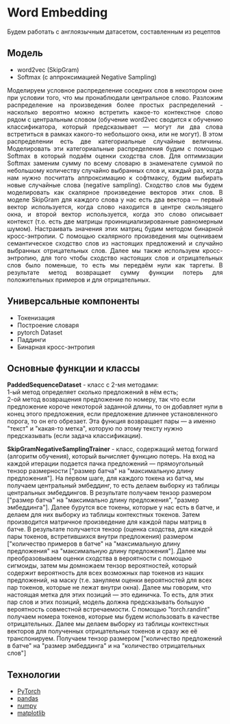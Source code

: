 # Word Embedding   

<p align="justify">
Будем работать с англоязычным датасетом, составленным из рецептов 
</p>

## Модель     

* word2vec (SkipGram)     
* Softmax (с аппроксимацией Negative Sampling)

<p align="justify">
Моделируем условное распределение соседних слов в некотором окне при условии того, что мы пронаблюдали центральное слово. Разложим распределение на произведения более простых распределений - насколько вероятно можно встретить какое-то контекстное слово рядом с центральным словом (обучение word2vec сводится к обучению классификатора, который предсказывает — могут ли два слова встретиться в рамках какого-то небольшого окна, или не могут). В этом распределении есть две категориальные случайные величины.  Моделировать эти категориальные распределения будим с помощью Softmax в который подаём оценки сходства слов. Для оптимизации Softmax заменим сумму по всему словарю в знаменателе суммой по небольшому количеству случайно выбранных слов и, каждый раз, когда нам нужно посчитать аппроксимацию к софтмаксу, будим выбирать новые случайные слова (negative sampling). Сходство слов мы будем моделировать как скалярное произведение векторов этих слов. В моделе SkipGram для каждого слова у нас есть два вектора — первый вектор используется, когда слово находится в центре скользящего окна, и второй вектор используется, когда это слово описывает контекст (т.о. есть две матрицы проинициализированные равномерным шумом). Настраивать значения этих матриц будим методом бинарной кросс-энтропии. С помощью скалярного произведения мы оцениваем семантическое сходство слов из настоящих предложений и случайно выбранных отрицательных слов. Далее мы также используем кросс-энтропию, для того чтобы сходство настоящих слов и отрицательных слов было поменьше, то есть мы передаём нули как таргеты. В результате метод возвращает сумму функции потерь для положительных примеров и для отрицательных.
</p>

##  Универсальные компоненты     

* Токенизация   
* Построение словаря   
* pytorch Dataset    
* Паддинги
* Бинарная кросс-энтропия

## Основные функции и классы   


<b>PaddedSequenceDataset</b> - класс c 2-мя методами:   
    1-ый метод определяет сколько предложений в нём есть;   
    2-ой метод возвращения предложение по номеру, так что если предложение короче некоторой заданной длины, то он добавляет нули в конец этого предложения, если предложение длиннее установленного порога, то он его обрезает. Эта функция возвращает пары — а именно "текст" и "какая-то метка", которую по этому тексту нужно предсказывать (если задача классификации).    
    
<b>SkipGramNegativeSamplingTrainer</b> - класс, содержащий метод forward (алгоритм обучения), который вычисляет функцию потерь. На вход на каждой итерации подается пачка предложений — прямоугольный тензор размерности \["размер батча" на "максимальную длину предложения"]. На первом шаге, для каждого токена из батча, мы получаем центральный эмбеддинг, то есть делаем выборку из таблицы центральных эмбеддингов. В результате получаем тензор размером \["размер батча" на "максимально длину предложения",  "размер эмбеддинга"]. Далее бурутся все токены, которые у нас есть в батче, и делаем для них выборку из таблицы контекстных токенов. Затем производится матричное произведение для каждой пары матриц в батче. В результате получается тензор (оценка сходства,  для каждой пары токенов, встретившихся внутри предложения) размером \["количество примеров в батче" на "максимальную длину предложения" на "максимальную длину предложения"]. Далее мы преобразовываем оценки сходства в вероятности с помощью сигмоиды, затем мы домножаем тензор вероятностей, который содержит вероятность для всех возможных пар токенов из наших предложений, на маску (т.е. зануляем оценки вероятностей для всех пар токенов, которые не лежат внутри окна). Далее мы говорим, что настоящая метка для этих позиций — это единичка. То есть, для этих пар слов и этих позиций, модель должна предсказывать большую вероятность совместной встречаемости. С помощью "torch.randint" получаем номера токенов, которые мы будем использовать в качестве отрицательных.  Далее мы делаем выборку из таблицы контекстных векторов для полученных отрицательных токенов и сразу же её транспонируем. Получаем тензор размером  \["количество предложений в батче" на "размер эмбеддинга" и на "количество отрицательных слов"]




## Технологии
* [PyTorch](https://pytorch.org/)   
* [pandas](https://pandas.pydata.org/)
* [numpy](https://numpy.org/)
* [matplotlib](https://matplotlib.org/)
